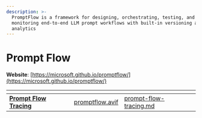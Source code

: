 ```yaml
---
description: >-
  PromptFlow is a framework for designing, orchestrating, testing, and
  monitoring end-to-end LLM prompt workflows with built-in versioning and
  analytics
---
```


# Prompt Flow

**Website**: [https://microsoft.github.io/promptflow/](https://microsoft.github.io/promptflow/)

<table data-card-size="large" data-view="cards"><thead><tr><th></th><th data-hidden data-card-cover data-type="files"></th><th data-hidden data-card-target data-type="content-ref"></th></tr></thead><tbody><tr><td><a href="prompt-flow-tracing.md"><strong>Prompt Flow Tracing</strong></a></td><td><a href="../.gitbook/assets/promptflow.avif">promptflow.avif</a></td><td><a href="prompt-flow-tracing.md">prompt-flow-tracing.md</a></td></tr></tbody></table>
